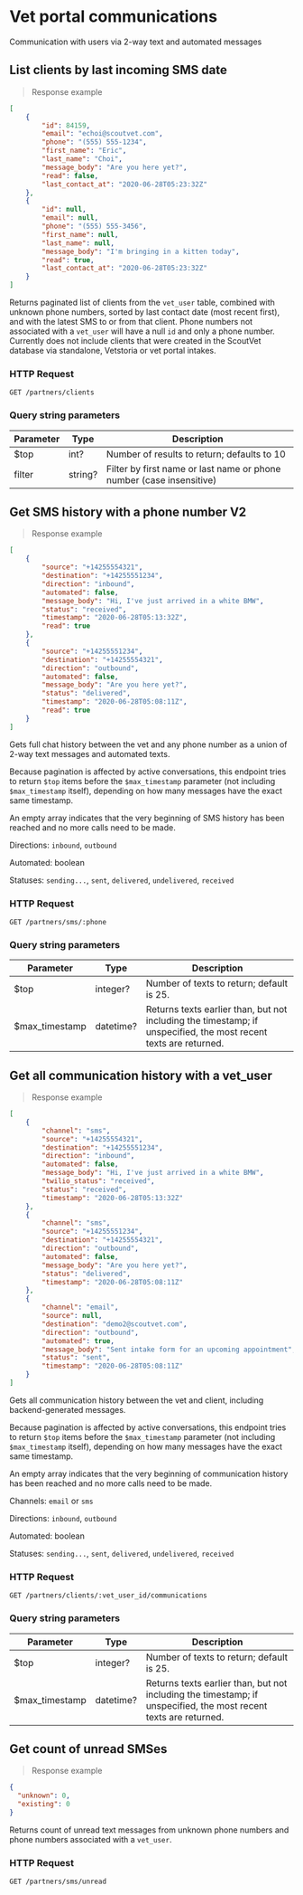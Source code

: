 # Vet portal communications
Communication with users via 2-way text and automated messages

## List clients by last incoming SMS date

> Response example

```json
[
    {
        "id": 84159,
        "email": "echoi@scoutvet.com",
        "phone": "(555) 555-1234",
        "first_name": "Eric",
        "last_name": "Choi",
        "message_body": "Are you here yet?",
        "read": false,
        "last_contact_at": "2020-06-28T05:23:32Z"
    },
    {
        "id": null,
        "email": null,
        "phone": "(555) 555-3456",
        "first_name": null,
        "last_name": null,
        "message_body": "I'm bringing in a kitten today",
        "read": true,
        "last_contact_at": "2020-06-28T05:23:32Z"
    }
]
```

Returns paginated list of clients from the `vet_user` table, combined with unknown phone numbers, sorted by
last contact date (most recent first), and with the latest SMS to or from that client.
Phone numbers not associated with a `vet_user` will have a null `id` and only a phone number.
Currently does not include clients that were created in the ScoutVet database via standalone, Vetstoria or vet portal intakes.

### HTTP Request
`GET /partners/clients`

### Query string parameters
Parameter | Type | Description
--------- | ---- | -----------
$top| int? | Number of results to return; defaults to 10
filter | string? | Filter by first name or last name or phone number (case insensitive)

## Get SMS history with a phone number V2

> Response example

```json
[
    {
        "source": "+14255554321",
        "destination": "+14255551234",
        "direction": "inbound",
        "automated": false,
        "message_body": "Hi, I've just arrived in a white BMW",
        "status": "received",
        "timestamp": "2020-06-28T05:13:32Z",
        "read": true
    },
    {
        "source": "+14255551234",
        "destination": "+14255554321",
        "direction": "outbound",
        "automated": false,
        "message_body": "Are you here yet?",
        "status": "delivered",
        "timestamp": "2020-06-28T05:08:11Z",
        "read": true
    }
]
```

Gets full chat history between the vet and any phone number as a union of 2-way text messages and automated texts.

Because pagination is affected by active conversations, this endpoint tries to return `$top` items before the `$max_timestamp` parameter (not including `$max_timestamp` itself), depending on how many messages have the exact same timestamp.

An empty array indicates that the very beginning of SMS history has been reached and no more calls need to be made.

Directions: `inbound`, `outbound`

Automated: boolean

Statuses: `sending...`, `sent`, `delivered`, `undelivered`, `received`

### HTTP Request
`GET /partners/sms/:phone`

### Query string parameters
Parameter | Type | Description
--------- | ---- | -----------
$top | integer? | Number of texts to return; default is 25.
$max_timestamp | datetime? |  Returns texts earlier than, but not including the timestamp; if unspecified, the most recent texts are returned.

## Get all communication history with a vet_user

> Response example

```json
[
    {
        "channel": "sms",
        "source": "+14255554321",
        "destination": "+14255551234",
        "direction": "inbound",
        "automated": false,
        "message_body": "Hi, I've just arrived in a white BMW",
        "twilio_status": "received",
        "status": "received",
        "timestamp": "2020-06-28T05:13:32Z"
    },
    {
        "channel": "sms",
        "source": "+14255551234",
        "destination": "+14255554321",
        "direction": "outbound",
        "automated": false,
        "message_body": "Are you here yet?",
        "status": "delivered",
        "timestamp": "2020-06-28T05:08:11Z"
    },
    {
        "channel": "email",
        "source": null,
        "destination": "demo2@scoutvet.com",
        "direction": "outbound",
        "automated": true,
        "message_body": "Sent intake form for an upcoming appointment",
        "status": "sent",
        "timestamp": "2020-06-28T05:08:11Z"
    }
]
```

Gets all communication history between the vet and client, including backend-generated messages.

Because pagination is affected by active conversations, this endpoint tries to return `$top` items before the `$max_timestamp` parameter (not including `$max_timestamp` itself), depending on how many messages have the exact same timestamp.

An empty array indicates that the very beginning of communication history has been reached and no more calls need to be made.

Channels: `email` or `sms`

Directions: `inbound`, `outbound`

Automated: boolean

Statuses: `sending...`, `sent`, `delivered`, `undelivered`, `received`

### HTTP Request
`GET /partners/clients/:vet_user_id/communications`

### Query string parameters
Parameter | Type | Description
--------- | ---- | -----------
$top | integer? | Number of texts to return; default is 25.
$max_timestamp | datetime? |  Returns texts earlier than, but not including the timestamp; if unspecified, the most recent texts are returned.

## Get count of unread SMSes

> Response example

```json
{
  "unknown": 0,
  "existing": 0
}
```

Returns count of unread text messages from unknown phone numbers and phone numbers associated with a `vet_user`.

### HTTP Request
`GET /partners/sms/unread`